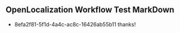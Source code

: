 ## OpenLocalization Workflow Test MarkDown
* 8efa2f81-5f1d-4a4c-ac8c-16426ab55b11 thanks!

<!--HONumber=Aug16_HO2-->


